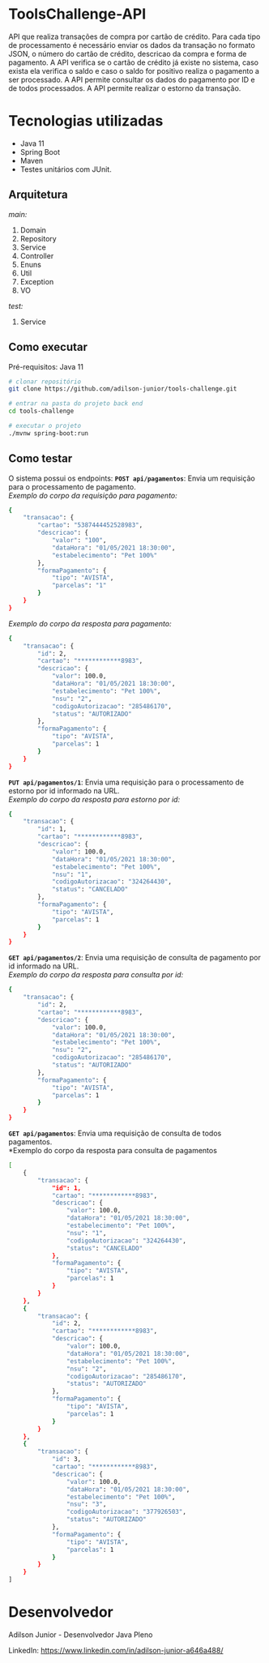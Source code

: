 # ToolsChallenge-API

API que realiza transações de compra por cartão de crédito. 
Para cada tipo de processamento é necessário enviar os dados da transação no formato JSON, o número do cartão de crédito, descricao da compra e forma de pagamento.
A API verifica se o cartão de crédito já existe no sistema, caso exista ela verifica o saldo e caso o saldo for positivo realiza o pagamento a ser processado.
A API permite consultar os dados do pagamento por ID e de todos processados.
A API permite realizar o estorno da transação.

# Tecnologias utilizadas
- Java 11
- Spring Boot
- Maven
- Testes unitários com JUnit.

## Arquitetura 
*main:*
1. Domain  
2. Repository
3. Service
4. Controller
5. Enuns
6. Util
7. Exception
8. VO

*test:*
1. Service

## Como executar
Pré-requisitos: Java 11

```bash
# clonar repositório
git clone https://github.com/adilson-junior/tools-challenge.git

# entrar na pasta do projeto back end
cd tools-challenge

# executar o projeto
./mvnw spring-boot:run
```

## Como testar 
O sistema possui os endpoints: 
**``POST api/pagamentos``**: Envia um requisição para o processamento de pagamento.
<br>
*Exemplo do corpo da requisição para pagamento:*
```bash
{
    "transacao": {
        "cartao": "5387444452528983",
        "descricao": {
            "valor": "100",
            "dataHora": "01/05/2021 18:30:00",
            "estabelecimento": "Pet 100%"            
        },
        "formaPagamento": {
            "tipo": "AVISTA",
            "parcelas": "1"
        }
    }
}
```
*Exemplo do corpo da resposta para pagamento:*
```bash
{
    "transacao": {
        "id": 2,
        "cartao": "************8983",
        "descricao": {
            "valor": 100.0,
            "dataHora": "01/05/2021 18:30:00",
            "estabelecimento": "Pet 100%",
            "nsu": "2",
            "codigoAutorizacao": "285486170",
            "status": "AUTORIZADO"
        },
        "formaPagamento": {
            "tipo": "AVISTA",
            "parcelas": 1
        }
    }
}
```
 **``PUT api/pagamentos/1``**: Envia uma requisição para o processamento de estorno por id informado na URL.
 <br>
*Exemplo do corpo da resposta para estorno por id:*
```bash
{
    "transacao": {
        "id": 1,
        "cartao": "************8983",
        "descricao": {
            "valor": 100.0,
            "dataHora": "01/05/2021 18:30:00",
            "estabelecimento": "Pet 100%",
            "nsu": "1",
            "codigoAutorizacao": "324264430",
            "status": "CANCELADO"
        },
        "formaPagamento": {
            "tipo": "AVISTA",
            "parcelas": 1
        }
    }
}
```

**``GET api/pagamentos/2``**: Envia uma requisição de consulta de pagamento por id informado na URL.
<br>
*Exemplo do corpo da resposta para consulta por id:*
```bash
{
    "transacao": {
        "id": 2,
        "cartao": "************8983",
        "descricao": {
            "valor": 100.0,
            "dataHora": "01/05/2021 18:30:00",
            "estabelecimento": "Pet 100%",
            "nsu": "2",
            "codigoAutorizacao": "285486170",
            "status": "AUTORIZADO"
        },
        "formaPagamento": {
            "tipo": "AVISTA",
            "parcelas": 1
        }
    }
}
```
**``GET api/pagamentos``**: Envia uma requisição de consulta de todos pagamentos.
<br>
*Exemplo do corpo da resposta para consulta de pagamentos
```bash
[
    {
        "transacao": {
            "id": 1,
            "cartao": "************8983",
            "descricao": {
                "valor": 100.0,
                "dataHora": "01/05/2021 18:30:00",
                "estabelecimento": "Pet 100%",
                "nsu": "1",
                "codigoAutorizacao": "324264430",
                "status": "CANCELADO"
            },
            "formaPagamento": {
                "tipo": "AVISTA",
                "parcelas": 1
            }
        }
    },
    {
        "transacao": {
            "id": 2,
            "cartao": "************8983",
            "descricao": {
                "valor": 100.0,
                "dataHora": "01/05/2021 18:30:00",
                "estabelecimento": "Pet 100%",
                "nsu": "2",
                "codigoAutorizacao": "285486170",
                "status": "AUTORIZADO"
            },
            "formaPagamento": {
                "tipo": "AVISTA",
                "parcelas": 1
            }
        }
    },
    {
        "transacao": {
            "id": 3,
            "cartao": "************8983",
            "descricao": {
                "valor": 100.0,
                "dataHora": "01/05/2021 18:30:00",
                "estabelecimento": "Pet 100%",
                "nsu": "3",
                "codigoAutorizacao": "377926503",
                "status": "AUTORIZADO"
            },
            "formaPagamento": {
                "tipo": "AVISTA",
                "parcelas": 1
            }
        }
    }
]
```
# Desenvolvedor

Adilson Junior - Desenvolvedor Java Pleno

LinkedIn: https://www.linkedin.com/in/adilson-junior-a646a488/
